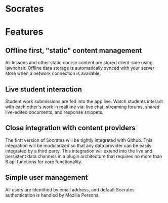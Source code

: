 Socrates
========

Features
========
Offline first, "static" content management
------------------------------------------
All lessons and other static course content are stored client-side using
lawnchair.  Offline data storage is automatically synced with your server
store when a network connection is available.

Live student interaction
------------------------
Student work submissions are fed into the app live.  Watch students interact
with each other's work in realtime via: live chat, streaming forums, shared
live-edited documents, and response snippets.

Close integration with content providers
----------------------------------------
The first version of Socrates will be tightly integrated with Github.  This
integration will be modularized so that any data provider can be easily
integrated by a third party.  This integration will extend into the live
and persistent data channels in a plugin architecture that requires no more
than 6 api functions for core functionality.

Simple user management
----------------------
All users are identified by email address, and default Socrates authentication
is handled by Mozilla Persona.
